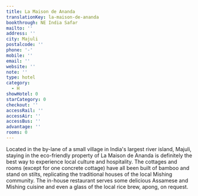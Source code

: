 ```yaml
---
title: La Maison de Ananda
translationKey: la-maison-de-ananda
bookthrough: NE India Safar
mailto: ''
address: ''
city: Majuli
postalcode: ''
phone: '-'
mobile: ''
email: ''
website: ''
note: ''
type: hotel
category:
  - H
showHotel: 0
starCategory: 0
checkout: ''
accessRail: ''
accessAir: ''
accessBus: ''
advantage: ''
rooms: 0
---
```

Located in the by-lane of a small village in India's largest river island, Majuli, staying in the eco-friendly property of La Maison de Ananda is definitely the best way to experience local culture and hospitality. The cottages and rooms (except for one concrete cottage) have all been built of bamboo and stand on stilts, replicating the traditional houses of the local Mishing community. The in-house restaurant serves some delicious Assamese and Mishing cuisine and even a glass of the local rice brew, apong, on request.